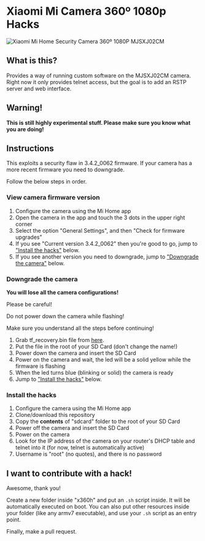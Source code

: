# Xiaomi Mi Camera 360º 1080p Hacks

![Xiaomi Mi Home Security Camera 360º 1080P MJSXJ02CM](https://github.com/telmomarques/xiaomi-360-1080p-hacks/blob/master/images/camera.png)

## What is this?
Provides a way of running custom software on the MJSXJ02CM camera.
Right now it only provides telnet access, but the goal is to add an RSTP server and web interface.

## Warning!
**This is still highly experimental stuff. Please make sure you know what you are doing!**

## Instructions
This exploits a security flaw in 3.4.2_0062 firmware. If your camera has a more recent firmware you need to downgrade.

Follow the below steps in order.

### View camera firmware version
1. Configure the camera using the Mi Home app
2. Open the camera in the app and touch the 3 dots in the upper right corner
3. Select the option "General Settings", and then "Check for firmware upgrades"
4. If you see "Current version 3.4.2_0062" then you're good to go, jump to ["Install the hacks"](#install-the-hacks) below.
5. If you see another version you need to downgrade, jump to ["Downgrade the camera"](#downgrade-the-camera) below.

### Downgrade the camera
**You will lose all the camera configurations!**

Please be careful!

Do not power down the camera while flashing!

Make sure you understand all the steps before continuing!

1. Grab tf_recovery.bin file from [here](https://github.com/telmomarques/xiaomi-360-1080p-hacks/raw/master/firmware/3.4.2_0062/tf_recovery.img).
2. Put the file in the root of your SD Card (don't change the name!)
3. Power down the camera and insert the SD Card
4. Power on the camera and wait, the led will be a solid yellow while the firmware is flashing
6. When the led turns blue (blinking or solid) the camera is ready
7. Jump to ["Install the hacks"](#install-the-hacks) below.

### Install the hacks
1. Configure the camera using the Mi Home app
2. Clone/download this repository
3. Copy the **contents** of "sdcard" folder to the root of your SD Card
4. Power off the camera and insert the SD Card
5. Power on the camera
6. Look for the IP address of the camera on your router's DHCP table and telnet into it (for now, telnet is automatically active)
7. Username is "root" (no quotes), and there is no password

## I want to contribute with a hack!
Awesome, thank you!

Create a new folder inside "x360h" and put an `.sh` script inside. It will be automatically executed on boot. You can also put other resources inside your folder (like any armv7 executable), and use your `.sh` script as an entry point.

Finally, make a pull request.